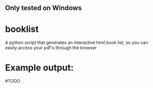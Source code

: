 ## Only tested on Windows

# booklist
A python script that generates an interactive html book list, so you can easily access your pdf's through the browser

# Example output: 
#TODO
